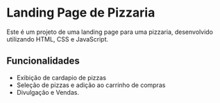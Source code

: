 # Landing Page de Pizzaria

Este é um projeto de uma landing page para uma pizzaria, desenvolvido utilizando HTML, CSS e JavaScript.

## Funcionalidades

- Exibição de cardapio de pizzas
- Seleção de pizzas e adição ao carrinho de compras
- Divulgação e Vendas.
 
